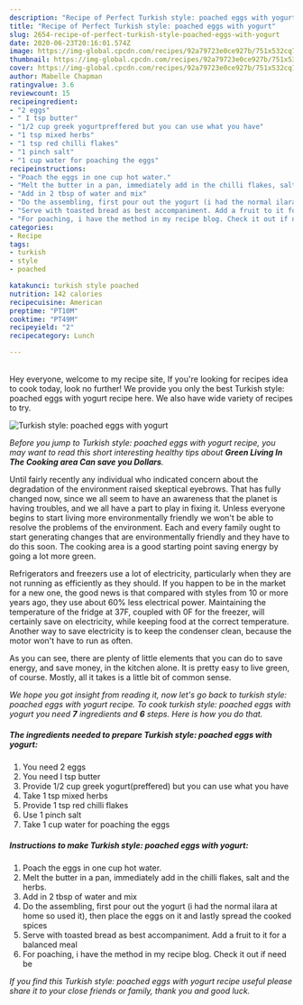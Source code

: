 ```yaml
---
description: "Recipe of Perfect Turkish style: poached eggs with yogurt"
title: "Recipe of Perfect Turkish style: poached eggs with yogurt"
slug: 2654-recipe-of-perfect-turkish-style-poached-eggs-with-yogurt
date: 2020-06-23T20:16:01.574Z
image: https://img-global.cpcdn.com/recipes/92a79723e0ce927b/751x532cq70/turkish-style-poached-eggs-with-yogurt-recipe-main-photo.jpg
thumbnail: https://img-global.cpcdn.com/recipes/92a79723e0ce927b/751x532cq70/turkish-style-poached-eggs-with-yogurt-recipe-main-photo.jpg
cover: https://img-global.cpcdn.com/recipes/92a79723e0ce927b/751x532cq70/turkish-style-poached-eggs-with-yogurt-recipe-main-photo.jpg
author: Mabelle Chapman
ratingvalue: 3.6
reviewcount: 15
recipeingredient:
- "2 eggs"
- " I tsp butter"
- "1/2 cup greek yogurtpreffered but you can use what you have"
- "1 tsp mixed herbs"
- "1 tsp red chilli flakes"
- "1 pinch salt"
- "1 cup water for poaching the eggs"
recipeinstructions:
- "Poach the eggs in one cup hot water."
- "Melt the butter in a pan, immediately add in the chilli flakes, salt and the herbs."
- "Add in 2 tbsp of water and mix"
- "Do the assembling, first pour out the yogurt (i had the normal ilara at home so used it), then place the eggs on it and lastly spread the cooked spices"
- "Serve with toasted bread as best accompaniment. Add a fruit to it for a balanced meal"
- "For poaching, i have the method in my recipe blog. Check it out if need be"
categories:
- Recipe
tags:
- turkish
- style
- poached

katakunci: turkish style poached 
nutrition: 142 calories
recipecuisine: American
preptime: "PT10M"
cooktime: "PT49M"
recipeyield: "2"
recipecategory: Lunch

---
```

<br>
Hey everyone, welcome to my recipe site, If you're looking for recipes idea to cook today, look no further! We provide you only the best Turkish style: poached eggs with yogurt recipe here. We also have wide variety of recipes to try.
<br>


![Turkish style: poached eggs with yogurt](https://img-global.cpcdn.com/recipes/92a79723e0ce927b/751x532cq70/turkish-style-poached-eggs-with-yogurt-recipe-main-photo.jpg)

<i>Before you jump to Turkish style: poached eggs with yogurt recipe, you may want to read this short interesting healthy tips about 
<strong>Green Living In The Cooking area Can save you Dollars</strong>.</i>
</br>

Until fairly recently any individual who indicated concern about the degradation of the environment raised skeptical eyebrows. That has fully changed now, since we all seem to have an awareness that the planet is having troubles, and we all have a part to play in fixing it. Unless everyone begins to start living more environmentally friendly we won't be able to resolve the problems of the environment. Each and every family ought to start generating changes that are environmentally friendly and they have to do this soon. The cooking area is a good starting point saving energy by going a lot more green.

Refrigerators and freezers use a lot of electricity, particularly when they are not running as efficiently as they should. If you happen to be in the market for a new one, the good news is that compared with styles from 10 or more years ago, they use about 60% less electrical power. Maintaining the temperature of the fridge at 37F, coupled with 0F for the freezer, will certainly save on electricity, while keeping food at the correct temperature. Another way to save electricity is to keep the condenser clean, because the motor won't have to run as often.

As you can see, there are plenty of little elements that you can do to save energy, and save money, in the kitchen alone. It is pretty easy to live green, of course. Mostly, all it takes is a little bit of common sense.


<i>We hope you got insight from reading it, now let's go back to turkish style: poached eggs with yogurt recipe. To cook turkish style: poached eggs with yogurt you need <strong>7</strong> ingredients and <strong>6</strong> steps. Here is how you do that.
</i>

##### The ingredients needed to prepare Turkish style: poached eggs with yogurt:

1. You need 2 eggs
1. You need  I tsp butter
1. Provide 1/2 cup greek yogurt(preffered) but you can use what you have
1. Take 1 tsp mixed herbs
1. Provide 1 tsp red chilli flakes
1. Use 1 pinch salt
1. Take 1 cup water for poaching the eggs


##### Instructions to make Turkish style: poached eggs with yogurt:

1. Poach the eggs in one cup hot water.
1. Melt the butter in a pan, immediately add in the chilli flakes, salt and the herbs.
1. Add in 2 tbsp of water and mix
1. Do the assembling, first pour out the yogurt (i had the normal ilara at home so used it), then place the eggs on it and lastly spread the cooked spices
1. Serve with toasted bread as best accompaniment. Add a fruit to it for a balanced meal
1. For poaching, i have the method in my recipe blog. Check it out if need be


<i>If you find this Turkish style: poached eggs with yogurt recipe useful please share it to your close friends or family, thank you and good luck.</i>
